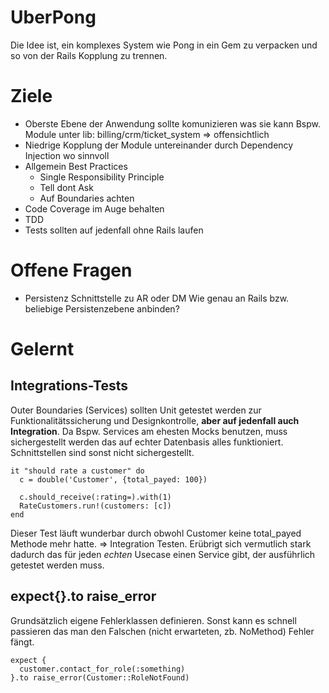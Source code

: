 # UberPong

Die Idee ist, ein komplexes System wie Pong
in ein Gem zu verpacken und so von der Rails Kopplung
zu trennen.


# Ziele

  - Oberste Ebene der Anwendung sollte komunizieren was sie kann
    Bspw. Module unter lib: billing/crm/ticket_system => offensichtlich
  - Niedrige Kopplung der Module untereinander durch Dependency Injection wo sinnvoll
  - Allgemein Best Practices
    - Single Responsibility Principle
    - Tell dont Ask
    - Auf Boundaries achten
  - Code Coverage im Auge behalten
  - TDD
  - Tests sollten auf jedenfall ohne Rails laufen


# Offene Fragen

  - Persistenz Schnittstelle zu AR oder DM
    Wie genau an Rails bzw. beliebige Persistenzebene anbinden?



# Gelernt

## Integrations-Tests

Outer Boundaries (Services) sollten Unit getestet werden zur Funktionalitätssicherung und Designkontrolle, __aber auf jedenfall auch Integration__. Da Bspw. Services am ehesten Mocks benutzen, muss sichergestellt werden das auf echter Datenbasis alles funktioniert. Schnittstellen sind sonst nicht sichergestellt.

    it "should rate a customer" do
      c = double('Customer', {total_payed: 100})

      c.should_receive(:rating=).with(1)
      RateCustomers.run!(customers: [c])
    end

Dieser Test läuft wunderbar durch obwohl Customer keine total_payed Methode mehr hatte. => Integration Testen.
Erübrigt sich vermutlich stark dadurch das für jeden *echten* Usecase einen Service gibt, der ausführlich getestet werden muss.

## expect{}.to raise_error

Grundsätzlich eigene Fehlerklassen definieren. Sonst kann es schnell passieren
das man den Falschen (nicht erwarteten, zb. NoMethod) Fehler fängt.

    expect {
      customer.contact_for_role(:something)
    }.to raise_error(Customer::RoleNotFound)
